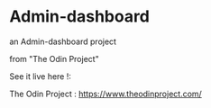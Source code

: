 # Admin-dashboard
an Admin-dashboard project 

from "The Odin Project"

See it live here !: 

The Odin Project : https://www.theodinproject.com/
